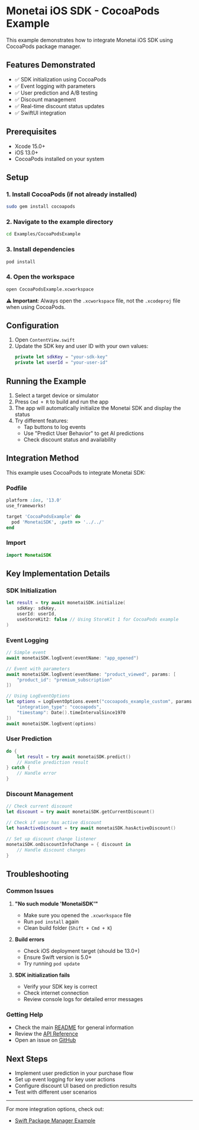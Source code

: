 # Monetai iOS SDK - CocoaPods Example

This example demonstrates how to integrate Monetai iOS SDK using CocoaPods package manager.

## Features Demonstrated

- ✅ SDK initialization using CocoaPods
- ✅ Event logging with parameters
- ✅ User prediction and A/B testing
- ✅ Discount management
- ✅ Real-time discount status updates
- ✅ SwiftUI integration

## Prerequisites

- Xcode 15.0+
- iOS 13.0+
- CocoaPods installed on your system

## Setup

### 1. Install CocoaPods (if not already installed)

```bash
sudo gem install cocoapods
```

### 2. Navigate to the example directory

```bash
cd Examples/CocoaPodsExample
```

### 3. Install dependencies

```bash
pod install
```

### 4. Open the workspace

```bash
open CocoaPodsExample.xcworkspace
```

**⚠️ Important**: Always open the `.xcworkspace` file, not the `.xcodeproj` file when using CocoaPods.

## Configuration

1. Open `ContentView.swift`
2. Update the SDK key and user ID with your own values:
   ```swift
   private let sdkKey = "your-sdk-key"
   private let userId = "your-user-id"
   ```

## Running the Example

1. Select a target device or simulator
2. Press `Cmd + R` to build and run the app
3. The app will automatically initialize the Monetai SDK and display the status
4. Try different features:
   - Tap buttons to log events
   - Use "Predict User Behavior" to get AI predictions
   - Check discount status and availability

## Integration Method

This example uses CocoaPods to integrate Monetai SDK:

### Podfile

```ruby
platform :ios, '13.0'
use_frameworks!

target 'CocoaPodsExample' do
  pod 'MonetaiSDK', :path => '../../'
end
```

### Import

```swift
import MonetaiSDK
```

## Key Implementation Details

### SDK Initialization

```swift
let result = try await monetaiSDK.initialize(
    sdkKey: sdkKey,
    userId: userId,
    useStoreKit2: false // Using StoreKit 1 for CocoaPods example
)
```

### Event Logging

```swift
// Simple event
await monetaiSDK.logEvent(eventName: "app_opened")

// Event with parameters
await monetaiSDK.logEvent(eventName: "product_viewed", params: [
    "product_id": "premium_subscription"
])

// Using LogEventOptions
let options = LogEventOptions.event("cocoapods_example_custom", params: [
    "integration_type": "cocoapods",
    "timestamp": Date().timeIntervalSince1970
])
await monetaiSDK.logEvent(options)
```

### User Prediction

```swift
do {
    let result = try await monetaiSDK.predict()
    // Handle prediction result
} catch {
    // Handle error
}
```

### Discount Management

```swift
// Check current discount
let discount = try await monetaiSDK.getCurrentDiscount()

// Check if user has active discount
let hasActiveDiscount = try await monetaiSDK.hasActiveDiscount()

// Set up discount change listener
monetaiSDK.onDiscountInfoChange = { discount in
    // Handle discount changes
}
```

## Troubleshooting

### Common Issues

1. **"No such module 'MonetaiSDK'"**

   - Make sure you opened the `.xcworkspace` file
   - Run `pod install` again
   - Clean build folder (`Shift + Cmd + K`)

2. **Build errors**

   - Check iOS deployment target (should be 13.0+)
   - Ensure Swift version is 5.0+
   - Try running `pod update`

3. **SDK initialization fails**
   - Verify your SDK key is correct
   - Check internet connection
   - Review console logs for detailed error messages

### Getting Help

- Check the main [README](../../README.md) for general information
- Review the [API Reference](../../README.md#api-reference)
- Open an issue on [GitHub](https://github.com/hayanmind/monetai-ios/issues)

## Next Steps

- Implement user prediction in your purchase flow
- Set up event logging for key user actions
- Configure discount UI based on prediction results
- Test with different user scenarios

---

For more integration options, check out:

- [Swift Package Manager Example](../SwiftPackageManagerExample/)
